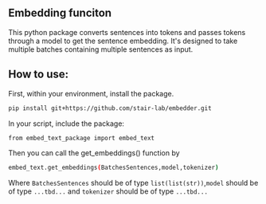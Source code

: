 ## Embedding funciton
This python package converts sentences into tokens and passes tokens
through a model to get the sentence embedding. It's designed to take
multiple batches containing multiple sentences as input.

## How to use:
First, within your environment, install the package.
```bash
pip install git+https://github.com/stair-lab/embedder.git
```
In your script, include the package:
```bash
from embed_text_package import embed_text
```

Then you can call the get_embeddings() function by
```bash
embed_text.get_embeddings(BatchesSentences,model,tokenizer)
```
Where `BatchesSentences` should be of type `list(list(str))`,`model` should be of type `...tbd...` and `tokenizer` should be of type `...tbd...`